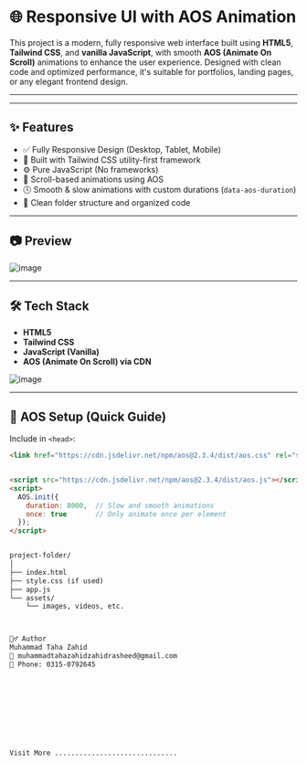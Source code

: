 # 🌐 Responsive UI with AOS Animation

This project is a modern, fully responsive web interface built using **HTML5**, **Tailwind CSS**, and **vanilla JavaScript**, with smooth **AOS (Animate On Scroll)** animations to enhance the user experience. Designed with clean code and optimized performance, it's suitable for portfolios, landing pages, or any elegant frontend design.

---


---

## ✨ Features

- ✅ Fully Responsive Design (Desktop, Tablet, Mobile)
- 🎨 Built with Tailwind CSS utility-first framework
- ⚙️ Pure JavaScript (No frameworks)
- 🔄 Scroll-based animations using AOS
- 🕓 Smooth & slow animations with custom durations (`data-aos-duration`)
- 📁 Clean folder structure and organized code

---

## 📷 Preview
![image](https://github.com/user-attachments/assets/48f8ea20-97f6-4327-9aa9-23702ab3c1af)


---

## 🛠️ Tech Stack

- **HTML5**
- **Tailwind CSS**
- **JavaScript (Vanilla)**
- **AOS (Animate On Scroll) via CDN**


![image](https://github.com/user-attachments/assets/fac42e63-06f5-4d06-8044-92b5e509ff10)


---

## 🔧 AOS Setup (Quick Guide)

Include in `<head>`:
```html
<link href="https://cdn.jsdelivr.net/npm/aos@2.3.4/dist/aos.css" rel="stylesheet">


<script src="https://cdn.jsdelivr.net/npm/aos@2.3.4/dist/aos.js"></script>
<script>
  AOS.init({
    duration: 8000,  // Slow and smooth animations
    once: true       // Only animate once per element
  });
</script>


project-folder/
│
├── index.html
├── style.css (if used)
├── app.js
└── assets/
    └── images, videos, etc.



🙋‍♂️ Author
Muhammad Taha Zahid
📧 muhammadtahazahidzahidrasheed@gmail.com
📱 Phone: 0315-0792645










Visit More ..............................




